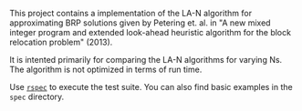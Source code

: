 This project contains a implementation of the LA-N algorithm for approximating BRP solutions given by Petering et. al. in "A new mixed integer program and extended look-ahead heuristic
algorithm for the block relocation problem" (2013).

It is intented primarily for comparing the LA-N algorithms for varying Ns. 
The algorithm is not optimized in terms of run time.

Use [`rspec`](https://rubygems.org/gems/rspec) to execute the test suite. You can also find basic examples in the `spec` directory.

